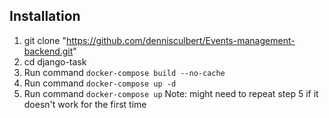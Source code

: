 ## Installation

1. git clone "https://github.com/dennisculbert/Events-management-backend.git"
2. cd django-task
3. Run command `docker-compose build --no-cache`
4. Run command `docker-compose up -d`
5. Run command `docker-compose up` 
Note: might need to repeat step 5 if it doesn't work for the first time

